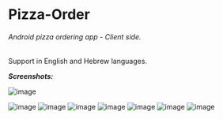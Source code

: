 # Pizza-Order
###### Android pizza ordering app - Client side.
Support in English and Hebrew languages.

***Screenshots:***

![image](https://user-images.githubusercontent.com/55482825/79695812-96c36000-8281-11ea-9c49-606f326e24ee.JPG)

![image](https://user-images.githubusercontent.com/55482825/79696029-d0e13180-8282-11ea-9070-72b293fb98cc.jpg)
![image](https://user-images.githubusercontent.com/55482825/79695917-308b0d00-8282-11ea-99bc-f23532dd54b2.jpg)
![image](https://user-images.githubusercontent.com/55482825/79695915-2a952c00-8282-11ea-9556-3c74c4988693.jpg)
![image](https://user-images.githubusercontent.com/55482825/79695886-f457ac80-8281-11ea-8a0e-3b9cb5a56d6d.jpg)
![image](https://user-images.githubusercontent.com/55482825/79696045-db033000-8282-11ea-821e-496acb34b13b.jpg)
![image](https://user-images.githubusercontent.com/55482825/79695901-13563e80-8282-11ea-84ed-139c40467636.jpg)
![image](https://user-images.githubusercontent.com/55482825/79695894-033e5f00-8282-11ea-9905-7fba5dd9901b.jpg)


